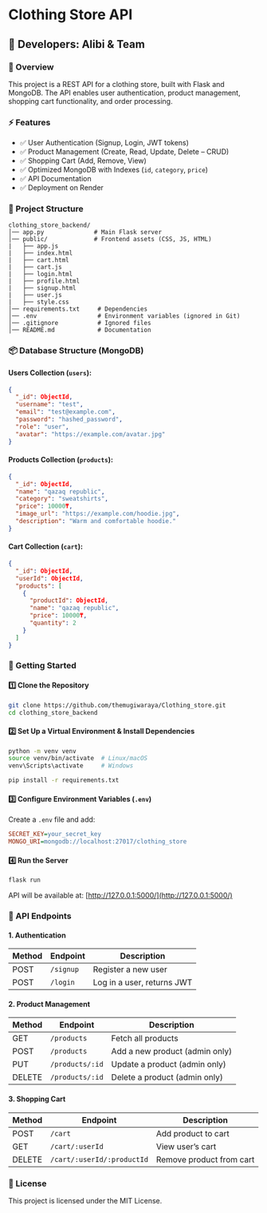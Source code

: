 # Clothing Store API

## 👤 Developers: Alibi & Team

### 📌 Overview
This project is a REST API for a clothing store, built with Flask and MongoDB. The API enables user authentication, product management, shopping cart functionality, and order processing.

### ⚡ Features
- ✅ User Authentication (Signup, Login, JWT tokens)
- ✅ Product Management (Create, Read, Update, Delete – CRUD)
- ✅ Shopping Cart (Add, Remove, View)
- ✅ Optimized MongoDB with Indexes (`id`, `category`, `price`)
- ✅ API Documentation
- ✅ Deployment on Render

### 📂 Project Structure
```
clothing_store_backend/
│── app.py              # Main Flask server
│── public/             # Frontend assets (CSS, JS, HTML)
|   ├── app.js
|   ├── index.html
|   ├── cart.html
|   ├── cart.js
|   ├── login.html
|   ├── profile.html
|   ├── signup.html
|   ├── user.js
|   ├── style.css                      
│── requirements.txt     # Dependencies
│── .env                 # Environment variables (ignored in Git)
│── .gitignore           # Ignored files
│── README.md            # Documentation
```

### 📦 Database Structure (MongoDB)

#### **Users Collection (`users`):**
```json
{
  "_id": ObjectId,
  "username": "test",
  "email": "test@example.com",
  "password": "hashed_password",  
  "role": "user",  
  "avatar": "https://example.com/avatar.jpg"
}
```

#### **Products Collection (`products`):**
```json
{
  "_id": ObjectId,
  "name": "qazaq republic",
  "category": "sweatshirts",
  "price": 10000₸,
  "image_url": "https://example.com/hoodie.jpg",
  "description": "Warm and comfortable hoodie."
}
```

#### **Cart Collection (`cart`):**
```json
{
  "_id": ObjectId,
  "userId": ObjectId,  
  "products": [
    {
      "productId": ObjectId,
      "name": "qazaq republic",
      "price": 10000₸,
      "quantity": 2
    }
  ]
}
```

### 🚀 Getting Started

#### 1️⃣ Clone the Repository
```bash
git clone https://github.com/themugiwaraya/Clothing_store.git
cd clothing_store_backend
```

#### 2️⃣ Set Up a Virtual Environment & Install Dependencies
```bash
python -m venv venv
source venv/bin/activate  # Linux/macOS
venv\Scripts\activate     # Windows

pip install -r requirements.txt
```

#### 3️⃣ Configure Environment Variables (`.env`)
Create a `.env` file and add:
```ini
SECRET_KEY=your_secret_key
MONGO_URI=mongodb://localhost:27017/clothing_store
```

#### 4️⃣ Run the Server
```bash
flask run
```
API will be available at: [http://127.0.0.1:5000/](http://127.0.0.1:5000/)

### 📡 API Endpoints

#### 1. Authentication
| Method | Endpoint  | Description |
|--------|----------|-------------|
| POST   | `/signup` | Register a new user |
| POST   | `/login`  | Log in a user, returns JWT |

#### 2. Product Management
| Method | Endpoint        | Description |
|--------|----------------|-------------|
| GET    | `/products`     | Fetch all products |
| POST   | `/products`     | Add a new product (admin only) |
| PUT    | `/products/:id` | Update a product (admin only) |
| DELETE | `/products/:id` | Delete a product (admin only) |

#### 3. Shopping Cart
| Method  | Endpoint                  | Description |
|---------|---------------------------|-------------|
| POST    | `/cart`                    | Add product to cart |
| GET     | `/cart/:userId`            | View user’s cart |
| DELETE  | `/cart/:userId/:productId` | Remove product from cart |

### 📜 License
This project is licensed under the MIT License.

